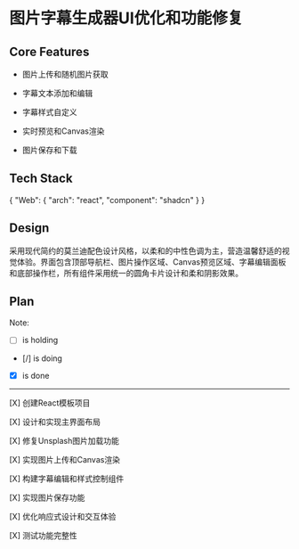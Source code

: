 # 图片字幕生成器UI优化和功能修复

## Core Features

- 图片上传和随机图片获取

- 字幕文本添加和编辑

- 字幕样式自定义

- 实时预览和Canvas渲染

- 图片保存和下载

## Tech Stack

{
  "Web": {
    "arch": "react",
    "component": "shadcn"
  }
}

## Design

采用现代简约的莫兰迪配色设计风格，以柔和的中性色调为主，营造温馨舒适的视觉体验。界面包含顶部导航栏、图片操作区域、Canvas预览区域、字幕编辑面板和底部操作栏，所有组件采用统一的圆角卡片设计和柔和阴影效果。

## Plan

Note: 

- [ ] is holding
- [/] is doing
- [X] is done

---

[X] 创建React模板项目

[X] 设计和实现主界面布局

[X] 修复Unsplash图片加载功能

[X] 实现图片上传和Canvas渲染

[X] 构建字幕编辑和样式控制组件

[X] 实现图片保存功能

[X] 优化响应式设计和交互体验

[X] 测试功能完整性
